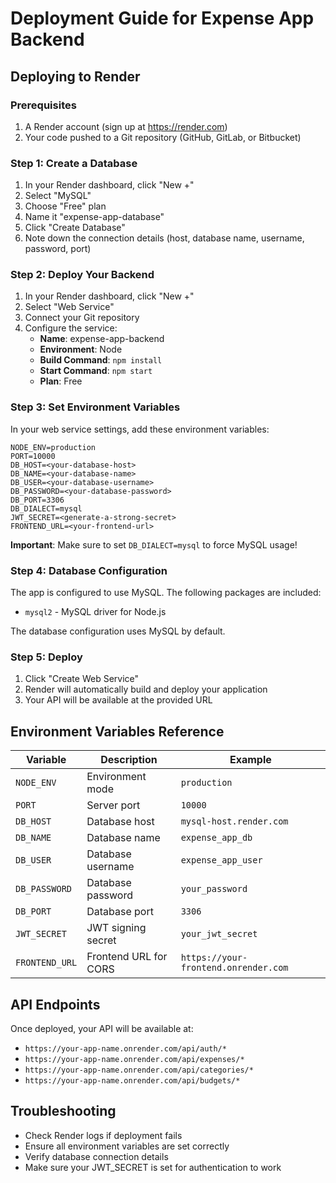 # Deployment Guide for Expense App Backend

## Deploying to Render

### Prerequisites
1. A Render account (sign up at https://render.com)
2. Your code pushed to a Git repository (GitHub, GitLab, or Bitbucket)

### Step 1: Create a Database
1. In your Render dashboard, click "New +"
2. Select "MySQL"
3. Choose "Free" plan
4. Name it "expense-app-database"
5. Click "Create Database"
6. Note down the connection details (host, database name, username, password, port)

### Step 2: Deploy Your Backend
1. In your Render dashboard, click "New +"
2. Select "Web Service"
3. Connect your Git repository
4. Configure the service:
   - **Name**: expense-app-backend
   - **Environment**: Node
   - **Build Command**: `npm install`
   - **Start Command**: `npm start`
   - **Plan**: Free

### Step 3: Set Environment Variables
In your web service settings, add these environment variables:

```
NODE_ENV=production
PORT=10000
DB_HOST=<your-database-host>
DB_NAME=<your-database-name>
DB_USER=<your-database-username>
DB_PASSWORD=<your-database-password>
DB_PORT=3306
DB_DIALECT=mysql
JWT_SECRET=<generate-a-strong-secret>
FRONTEND_URL=<your-frontend-url>
```

**Important**: Make sure to set `DB_DIALECT=mysql` to force MySQL usage!

### Step 4: Database Configuration
The app is configured to use MySQL. The following packages are included:
- `mysql2` - MySQL driver for Node.js

The database configuration uses MySQL by default.

### Step 5: Deploy
1. Click "Create Web Service"
2. Render will automatically build and deploy your application
3. Your API will be available at the provided URL

## Environment Variables Reference

| Variable | Description | Example |
|----------|-------------|---------|
| `NODE_ENV` | Environment mode | `production` |
| `PORT` | Server port | `10000` |
| `DB_HOST` | Database host | `mysql-host.render.com` |
| `DB_NAME` | Database name | `expense_app_db` |
| `DB_USER` | Database username | `expense_app_user` |
| `DB_PASSWORD` | Database password | `your_password` |
| `DB_PORT` | Database port | `3306` |
| `JWT_SECRET` | JWT signing secret | `your_jwt_secret` |
| `FRONTEND_URL` | Frontend URL for CORS | `https://your-frontend.onrender.com` |

## API Endpoints
Once deployed, your API will be available at:
- `https://your-app-name.onrender.com/api/auth/*`
- `https://your-app-name.onrender.com/api/expenses/*`
- `https://your-app-name.onrender.com/api/categories/*`
- `https://your-app-name.onrender.com/api/budgets/*`

## Troubleshooting
- Check Render logs if deployment fails
- Ensure all environment variables are set correctly
- Verify database connection details
- Make sure your JWT_SECRET is set for authentication to work
